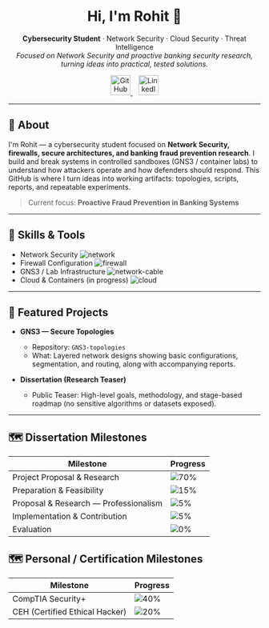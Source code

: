 <!-- Banner / Title -->
<h1 align="center">Hi, I'm Rohit 👋</h1>
<p align="center">
  <strong>Cybersecurity Student</strong> · Network Security · Cloud Security · Threat Intelligence  
  <br/>
  <em>Focused on Network Security and proactive banking security research, turning ideas into practical, tested solutions.</em>
</p>

<p align="center">
  <a href="https://github.com/s-rohit11">
    <img src="https://img.icons8.com/material-rounded/48/000000/github.png" alt="GitHub" width="40"/>
  </a>
  &nbsp;&nbsp;
  <a href="https://www.linkedin.com/in/rohit-saravanan-b82a6a210">
    <img src="https://img.icons8.com/fluency/48/000000/linkedin.png" alt="LinkedIn" width="40"/>
  </a>
</p>

---

## 👋 About
I'm Rohit — a cybersecurity student focused on **Network Security, firewalls, secure architectures, and banking fraud prevention research**. I build and break systems in controlled sandboxes (GNS3 / container labs) to understand how attackers operate and how defenders should respond. This GitHub is where I turn ideas into working artifacts: topologies, scripts, reports, and repeatable experiments.

> Current focus: **Proactive Fraud Prevention in Banking Systems**

---

## 🧰 Skills & Tools
- Network Security ![network](https://img.icons8.com/ios-filled/30/228BE6/network.png)  
- Firewall Configuration ![firewall](https://img.icons8.com/ios-filled/30/FF6F00/firewall.png)  
- GNS3 / Lab Infrastructure ![network-cable](https://img.icons8.com/ios-filled/30/4CAF50/network-cable.png)  
- Cloud & Containers (in progress) ![cloud](https://img.icons8.com/ios-filled/30/26A69A/cloud.png)  

---
## 📂 Featured Projects

- **GNS3 — Secure Topologies**  
  - Repository: `GNS3-topologies`  
  - What: Layered network designs showing basic configurations, segmentation, and routing, along with accompanying reports.

- **Dissertation (Research Teaser)**  
  - Public Teaser: High-level goals, methodology, and stage-based roadmap (no sensitive algorithms or datasets exposed).  
---
## 🗺️ Dissertation Milestones

| Milestone | Progress |
|-----------|---------|
| Project Proposal & Research | ![70%](https://img.shields.io/badge/Project_Proposal_&_Research-70%25-brightgreen?style=for-the-badge) |
| Preparation & Feasibility | ![15%](https://img.shields.io/badge/Preparation_&_Feasibility-15%25-brightgreen?style=for-the-badge) |
| Proposal & Research — Professionalism | ![5%](https://img.shields.io/badge/Professionalism-5%25-brightgreen?style=for-the-badge) |
| Implementation & Contribution | ![5%](https://img.shields.io/badge/Implementation_&_Contribution-5%25-brightgreen?style=for-the-badge) |
| Evaluation | ![0%](https://img.shields.io/badge/Evaluation-0%25-lightgrey?style=for-the-badge) |

## 🗺️ Personal / Certification Milestones

| Milestone | Progress |
|-----------|---------|
| CompTIA Security+ | ![40%](https://img.shields.io/badge/CompTIA_Security+-30%25-brightgreen?style=for-the-badge) |
| CEH (Certified Ethical Hacker) | ![20%](https://img.shields.io/badge/CCSK-10%25-brightgreen?style=for-the-badge) |
